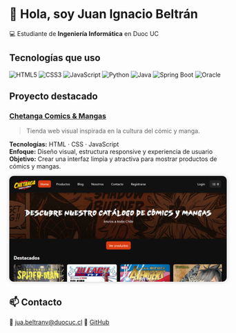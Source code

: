 # 👋 Hola, soy Juan Ignacio Beltrán

💻 Estudiante de **Ingeniería Informática** en Duoc UC  

## Tecnologías que uso
![HTML5](https://img.shields.io/badge/HTML5-E34F26?style=for-the-badge&logo=html5&logoColor=white)
![CSS3](https://img.shields.io/badge/CSS3-1572B6?style=for-the-badge&logo=css3&logoColor=white)
![JavaScript](https://img.shields.io/badge/JavaScript-F7DF1E?style=for-the-badge&logo=javascript&logoColor=black)
![Python](https://img.shields.io/badge/Python-3776AB?style=for-the-badge&logo=python&logoColor=white)
![Java](https://img.shields.io/badge/Java-ED8B00?style=for-the-badge&logo=openjdk&logoColor=white)
![Spring Boot](https://img.shields.io/badge/Spring_Boot-6DB33F?style=for-the-badge&logo=springboot&logoColor=white)
![Oracle](https://img.shields.io/badge/Oracle_SQL-F80000?style=for-the-badge&logo=oracle&logoColor=white)

## Proyecto destacado

### [Chetanga Comics & Mangas](https://github.com/JuanBeltranV/chetanga-comics)
> Tienda web visual inspirada en la cultura del cómic y manga.

**Tecnologías:** HTML · CSS · JavaScript  
**Enfoque:** Diseño visual, estructura responsive y experiencia de usuario  
**Objetivo:** Crear una interfaz limpia y atractiva para mostrar productos de cómics y mangas.

  <img src="https://github.com/JuanBeltranV/Frontend-Tienda/blob/main/assets/preview.png?raw=1" alt="Chetanga Preview" width="600" style="border-radius:10px; box-shadow:0 0 10px rgba(0,0,0,0.2);">
</p>


## 📫 Contacto
📧 jua.beltranv@duocuc.cl 
💼 [GitHub](https://github.com/JuanBeltranV)
